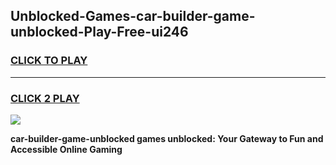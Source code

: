 
## Unblocked-Games-car-builder-game-unblocked-Play-Free-ui246
<h3>
<a href="https://premium76.site?title=car-builder-game-unblocked&ref=10A">CLICK TO PLAY</a></h3>
<hr>

<h3>
<a href="https://premium76.site?title=car-builder-game-unblocked&ref=10A">CLICK 2 PLAY</a>
  
</h3>

<a href="https://premium76.site?title=car-builder-game-unblocked&ref=10A"><img src="https://clearcache.store/games.png"></a>


**car-builder-game-unblocked games unblocked: Your Gateway to Fun and Accessible Online Gaming**
